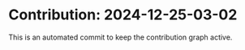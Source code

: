 # Contribution: 2024-12-25-03-02
This is an automated commit to keep the contribution graph active.
